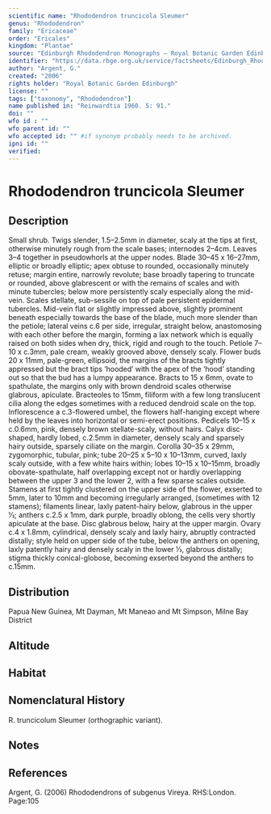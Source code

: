 ```yaml
---
scientific name: "Rhododendron truncicola Sleumer"
genus: "Rhododendron"
family: "Ericaceae"
order: "Ericales"
kingdom: "Plantae"
source: "Edinburgh Rhododendron Monographs – Royal Botanic Garden Edinburgh"
identifier: "https://data.rbge.org.uk/service/factsheets/Edinburgh_Rhododendron_Monographs.xhtml"
author: "Argent, G."
created: "2006"
rights holder: "Royal Botanic Garden Edinburgh"
license: ""
tags: ["taxonomy", "Rhododendron"]
name published in: "Reinwardtia 1960. 5: 91."
doi: ""
wfo id : ""
wfo parent id: ""
wfo accepted id: "" #if synonym probably needs to be archived.                      
ipni id: ""
verified:
---
```


                       

# Rhododendron truncicola Sleumer

## Description
Small shrub. Twigs slender, 1.5–2.5mm in diameter, scaly at the tips at first, otherwise minutely rough from the scale bases; internodes 2–4cm. Leaves 3–4 together in pseudowhorls at the upper nodes. Blade 30–45 x 16–27mm, elliptic or broadly elliptic; apex obtuse to rounded, occasionally minutely retuse; margin entire, narrowly revolute; base broadly tapering to truncate or rounded, above glabrescent or with the remains of scales and with minute tubercles; below more persistently scaly especially along the mid-vein. Scales stellate, sub-sessile on top of pale persistent epidermal tubercles. Mid-vein flat or slightly impressed above, slightly prominent beneath especially towards the base of the blade, much more slender than the petiole; lateral veins c.6 per side, irregular, straight below, anastomosing with each other before the margin, forming a lax network which is equally raised on both sides when dry, thick, rigid and rough to the touch. Petiole 7–10 x c.3mm, pale cream, weakly grooved above, densely scaly. Flower buds 20 x 11mm, pale-green, ellipsoid, the margins of the bracts tightly appressed but the bract tips ‘hooded’ with the apex of the ‘hood’ standing out so that the bud has a lumpy appearance. Bracts to 15 x 6mm, ovate to spathulate, the margins only with brown dendroid scales otherwise glabrous, apiculate. Bracteoles to 15mm, filiform with a few long translucent cilia along the edges sometimes with a reduced dendroid scale on the top. Inflorescence a c.3-flowered umbel, the flowers half-hanging except where held by the leaves into horizontal or semi-erect positions. Pedicels 10–15 x c.0.6mm, pink, densely brown stellate-scaly, without hairs. Calyx disc-shaped, hardly lobed, c.2.5mm in diameter, densely scaly and sparsely hairy outside, sparsely ciliate on the margin. Corolla 30–35 x 29mm, zygomorphic, tubular, pink; tube 20–25 x 5–10 x 10–13mm, curved, laxly scaly outside, with a few white hairs within; lobes 10–15 x 10–15mm, broadly obovate-spathulate, half overlapping except not or hardly overlapping between the upper 3 and the lower 2, with a few sparse scales outside. Stamens at first tightly clustered on the upper side of the flower, exserted to 5mm, later to 10mm and becoming irregularly arranged, (sometimes with 12 stamens); filaments linear, laxly patent-hairy below, glabrous in the upper 1⁄3; anthers c.2.5 x 1mm, dark purple, broadly oblong, the cells very shortly apiculate at the base. Disc glabrous below, hairy at the upper margin. Ovary c.4 x 1.8mm, cylindrical, densely scaly and laxly hairy, abruptly contracted distally; style held on upper side of the tube, below the anthers on opening, laxly patently hairy and densely scaly in the lower 1⁄3, glabrous distally; stigma thickly conical-globose, becoming exserted beyond the anthers to c.15mm.

## Distribution
Papua New Guinea, Mt Dayman, Mt Maneao and Mt Simpson, Milne Bay District

## Altitude


## Habitat


## Nomenclatural History
R. truncicolum Sleumer (orthographic variant).
                       
## Notes


## References

Argent, G. (2006) Rhododendrons of subgenus Vireya. RHS:London. Page:105
